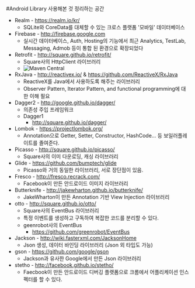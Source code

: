 #Android Library
사용해본 것 정리하는 공간

- Realm - https://realm.io/kr/
    - SQLite와 CoreData를 대체할 수 있는 크로스 플랫폼 '모바일' 데이터베이스
- Firebase - http://firebase.google.com
    - 실시간 데이터베이스, Auth, Hosting의 기능에서 최근 Analytics, TestLab, Messaging, Admob 등이 통합 된 환경으로 확장되었다 
- Retrofit - http://square.github.io/retrofit/
    - Square사의 HttpClient 라이브러리
    - ![Maven Central](https://maven-badges.herokuapp.com/maven-central/com.squareup.retrofit2/retrofit/badge.svg)
- RxJava - http://reactivex.io/ & https://github.com/ReactiveX/RxJava
    - ReactiveX를 Java에서 사용하도록 해주는 라이브러리
    - Observer Pattern, Iterator Pattern, and functional programming에 대한 이해 필요
- Dagger2 - http://google.github.io/dagger/
    - 의존성 주입 프레임워크
    - Dagger1
        - http://square.github.io/dagger/
- Lombok - https://projectlombok.org/
    - Annotation으로 Getter, Setter, Constructor, HashCode... 등 보일러플레이트를 졸여준다.
- Picasso - http://square.github.io/picasso/
    - Square사의 이미 다운로딩, 캐싱 라이브러리
- Glide - https://github.com/bumptech/glide
    - Picasso와 거의 동일한 라이브러리, 서로 장단점이 있음. 
- Fresco - http://fresco.recrack.com/
    - Facebook이 만든 안드로이드 이미지 라이브러리
- Butterknife - http://jakewharton.github.io/butterknife/
    - JakeWharton이 만든 Annotation 기반 View Injection 라이브러리 
- otto - http://square.github.io/otto/
    - Square사의 EventBus 라이브러리
    - 특정 이벤트를 생성하고 구독하여 복잡한 코드를 분리할 수 있다.
    - geenrobot사의 EventBus
        - https://github.com/greenrobot/EventBus
- Jackson - http://wiki.fasterxml.com/JacksonHome
    - Json 생성, 데이터 바인딩 라이브러리 (Json 외 타입도 가능)
- gson - https://github.com/google/gson
    - Jackson과 유사한 Google에서 만든 Json 라이브러리
- stetho - http://facebook.github.io/stetho/
    -  Faecbook이 만든 안드로이드 디버깅 플랫폼으로 크롬에서 어플리케이션 인스펙터를 할 수 있다.